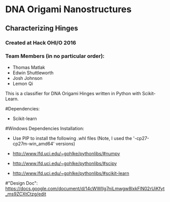 # DNA Origami Nanostructures
## Characterizing Hinges
### Created at Hack OHI/O 2016

### Team Members (in no particular order):
* Thomas Matlak
* Edwin Shuttleworth
* Josh Johnson
* Lemon Qi

This is a classifier for DNA Origami Hinges written in Python with Scikit-Learn.

#Dependencies: 
* Scikit-learn

#Windows Dependencies Installation:
* Use PIP to install the following .whl files (Note, I used the '-cp27-cp27m-win_amd64' versions)

* http://www.lfd.uci.edu/~gohlke/pythonlibs/#numpy

* http://www.lfd.uci.edu/~gohlke/pythonlibs/#scipy

* http://www.lfd.uci.edu/~gohlke/pythonlibs/#scikit-learn

#"Design Doc": 
https://docs.google.com/document/d/14cWWIIg7niLmwgw8lxkFlN02rUiKfyt_ms9ZCXtCtzg/edit